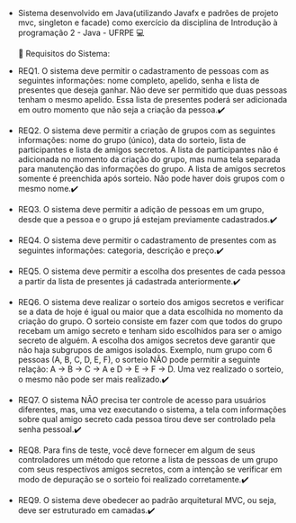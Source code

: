 - Sistema desenvolvido em Java(utilizando Javafx e padrões de projeto mvc, singleton e facade) como exercício da disciplina de Introdução à programação 2 - Java - UFRPE 💻 

  📌 Requisitos do Sistema:
 
- REQ1. O sistema deve permitir o cadastramento de pessoas com as seguintes informações: nome completo, apelido, senha e lista de presentes que deseja ganhar. Não deve ser permitido que duas pessoas tenham o mesmo apelido. Essa lista de presentes poderá ser adicionada em outro momento que não seja a criação da pessoa.✔️

- REQ2. O sistema deve permitir a criação de grupos com as seguintes informações: nome do grupo (único), data do sorteio, lista de participantes e lista de amigos secretos. A lista de participantes não é adicionada no momento da criação do grupo, mas numa tela separada para manutenção das informações do grupo. A lista de amigos secretos somente é preenchida após sorteio. Não pode haver dois grupos com o mesmo nome.✔️

- REQ3. O sistema deve permitir a adição de pessoas em um grupo, desde que a pessoa e o grupo já estejam previamente cadastrados.✔️

- REQ4. O sistema deve permitir o cadastramento de presentes com as seguintes informações: categoria, descrição e preço.✔️

- REQ5. O sistema deve permitir a escolha dos presentes de cada pessoa a partir da lista de presentes já cadastrada anteriormente.✔️

- REQ6. O sistema deve realizar o sorteio dos amigos secretos e verificar se a data de hoje é igual ou maior que a data escolhida no momento da criação do grupo. O sorteio consiste em fazer com que todos do grupo recebam um amigo secreto e tenham sido escolhidos para ser o amigo secreto de alguém. A escolha dos amigos secretos deve garantir que não haja subgrupos de amigos isolados. Exemplo, num grupo com 6 pessoas (A, B, C, D, E, F), o sorteio NÃO pode permitir a seguinte relação: A -> B -> C -> A e D -> E -> F -> D. Uma vez realizado o sorteio, o mesmo não pode ser mais realizado.✔️

- REQ7. O sistema NÃO precisa ter controle de acesso para usuários diferentes, mas, uma vez executando o sistema, a tela com informações sobre qual amigo secreto cada pessoa tirou deve ser controlado pela senha pessoal.✔️

- REQ8. Para fins de teste, você deve fornecer em algum de seus controladores um método que retorne a lista de pessoas de um grupo com seus respectivos amigos secretos, com a intenção se verificar em modo de depuração se o sorteio foi realizado corretamente.✔️

- REQ9. O sistema deve obedecer ao padrão arquitetural MVC, ou seja, deve ser estruturado em camadas.✔️
